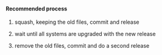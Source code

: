 #### Recommended process

1. squash, keeping the old files, commit and release

2. wait until all systems are upgraded with the new release

3. remove the old files, commit and do a second release


<aside class="notes">
</aside>
